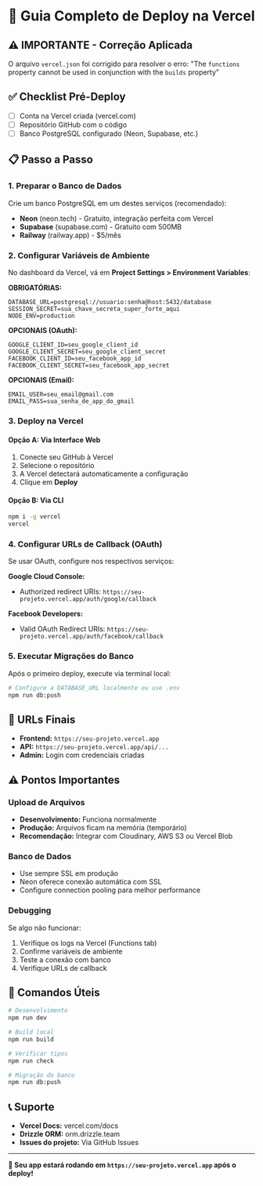# 🚀 Guia Completo de Deploy na Vercel

## ⚠️ IMPORTANTE - Correção Aplicada
O arquivo `vercel.json` foi corrigido para resolver o erro:
"The `functions` property cannot be used in conjunction with the `builds` property"

## ✅ Checklist Pré-Deploy

- [ ] Conta na Vercel criada (vercel.com)
- [ ] Repositório GitHub com o código
- [ ] Banco PostgreSQL configurado (Neon, Supabase, etc.)

## 📋 Passo a Passo

### 1. Preparar o Banco de Dados
Crie um banco PostgreSQL em um destes serviços (recomendado):
- **Neon** (neon.tech) - Gratuito, integração perfeita com Vercel
- **Supabase** (supabase.com) - Gratuito com 500MB
- **Railway** (railway.app) - $5/mês

### 2. Configurar Variáveis de Ambiente
No dashboard da Vercel, vá em **Project Settings > Environment Variables**:

**OBRIGATÓRIAS:**
```
DATABASE_URL=postgresql://usuario:senha@host:5432/database
SESSION_SECRET=sua_chave_secreta_super_forte_aqui
NODE_ENV=production
```

**OPCIONAIS (OAuth):**
```
GOOGLE_CLIENT_ID=seu_google_client_id
GOOGLE_CLIENT_SECRET=seu_google_client_secret
FACEBOOK_CLIENT_ID=seu_facebook_app_id
FACEBOOK_CLIENT_SECRET=seu_facebook_app_secret
```

**OPCIONAIS (Email):**
```
EMAIL_USER=seu_email@gmail.com
EMAIL_PASS=sua_senha_de_app_do_gmail
```

### 3. Deploy na Vercel

#### Opção A: Via Interface Web
1. Conecte seu GitHub à Vercel
2. Selecione o repositório
3. A Vercel detectará automaticamente a configuração
4. Clique em **Deploy**

#### Opção B: Via CLI
```bash
npm i -g vercel
vercel
```

### 4. Configurar URLs de Callback (OAuth)

Se usar OAuth, configure nos respectivos serviços:

**Google Cloud Console:**
- Authorized redirect URIs: `https://seu-projeto.vercel.app/auth/google/callback`

**Facebook Developers:**
- Valid OAuth Redirect URIs: `https://seu-projeto.vercel.app/auth/facebook/callback`

### 5. Executar Migrações do Banco

Após o primeiro deploy, execute via terminal local:
```bash
# Configure a DATABASE_URL localmente ou use .env
npm run db:push
```

## 🎯 URLs Finais

- **Frontend:** `https://seu-projeto.vercel.app`
- **API:** `https://seu-projeto.vercel.app/api/...`
- **Admin:** Login com credenciais criadas

## ⚠️ Pontos Importantes

### Upload de Arquivos
- **Desenvolvimento:** Funciona normalmente
- **Produção:** Arquivos ficam na memória (temporário)
- **Recomendação:** Integrar com Cloudinary, AWS S3 ou Vercel Blob

### Banco de Dados
- Use sempre SSL em produção
- Neon oferece conexão automática com SSL
- Configure connection pooling para melhor performance

### Debugging
Se algo não funcionar:
1. Verifique os logs na Vercel (Functions tab)
2. Confirme variáveis de ambiente
3. Teste a conexão com banco
4. Verifique URLs de callback

## 🔧 Comandos Úteis

```bash
# Desenvolvimento
npm run dev

# Build local
npm run build

# Verificar tipos
npm run check

# Migração do banco
npm run db:push
```

## 📞 Suporte

- **Vercel Docs:** vercel.com/docs
- **Drizzle ORM:** orm.drizzle.team
- **Issues do projeto:** Via GitHub Issues

---

**🎉 Seu app estará rodando em `https://seu-projeto.vercel.app` após o deploy!**